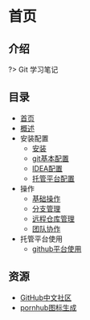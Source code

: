 # 首页

## 介绍

?> Git 学习笔记

## 目录

* [首页](README.md)
* [概述](sections/1.概述.md)
* 安装配置
  * [安装](sections/2.安装配置/1.安装.md)
  * [git基本配置](sections/2.安装配置/2.git基本配置.md)
  * [IDEA配置](sections/2.安装配置/3.IDEA配置.md)
  * [托管平台配置](sections/2.安装配置/4.托管平台配置.md)
* 操作
  * [基础操作](sections/3.操作/1.基础操作.md)
  * [分支管理](sections/3.操作/2.分支管理.md)
  * [远程仓库管理](sections/3.操作/3.远程仓库管理.md)
  * [团队协作](sections/3.操作/4.团队协作.md)
* 托管平台使用
  * [github平台使用](sections/4.托管平台使用/github.md)





## 资源

- [GitHub中文社区](https://www.githubs.cn/)
- [pornhub图标生成](https://www.logoly.pro/#/)
